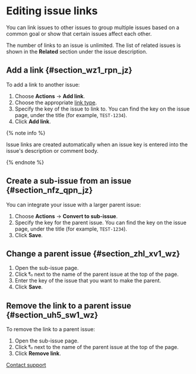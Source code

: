 # Editing issue links

You can link issues to other issues to group multiple issues based on a common goal or show that certain issues affect each other.

The number of links to an issue is unlimited. The list of related issues is shown in the **Related** section under the issue description.

## Add a link {#section_wz1_rpn_jz}

To add a link to another issue:

1. Choose **Actions** → **Add link**.
1. Choose the appropriate [link type](links.md).
1. Specify the key of the issue to link to. You can find the key on the issue page, under the title (for example, `TEST-1234`).
1. Click **Add link**.

{% note info %}

Issue links are created automatically when an issue key is entered into the issue's description or comment body.

{% endnote %}

## Create a sub-issue from an issue {#section_nfz_qpn_jz}

You can integrate your issue with a larger parent issue:

1. Choose **Actions** → **Convert to sub-issue**.
1. Specify the key for the parent issue. You can find the key on the issue page, under the title (for example, `TEST-1234`).
1. Click **Save**.

## Change a parent issue {#section_zhl_xv1_wz}

1. Open the sub-issue page.
1. Click ![](../../_assets/tracker/edit-parent.png) next to the name of the parent issue at the top of the page.
1. Enter the key of the issue that you want to make the parent.
1. Click **Save**.

## Remove the link to a parent issue {#section_uh5_sw1_wz}

To remove the link to a parent issue:

1. Open the sub-issue page.
1. Click ![](../../_assets/tracker/edit-parent.png) next to the name of the parent issue at the top of the page.
1. Click **Remove link**.


[Contact support](../troubleshooting.md)

